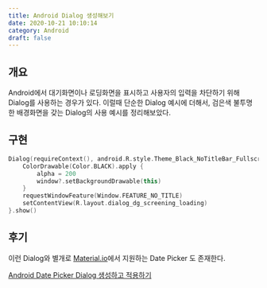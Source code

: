 ```yaml
---
title: Android Dialog 생성해보기
date: 2020-10-21 10:10:14
category: Android
draft: false
---
```


## 개요

Android에서 대기화면이나 로딩화면을 표시하고 사용자의 입력을 차단하기 위해 Dialog를 사용하는 경우가 있다. 이럴때 단순한 Dialog 예시에 더해서, 검은색 불투명한 배경화면을 갖는 Dialog의 사용 예시를 정리해보았다.

## 구현

```kotlin
Dialog(requireContext(), android.R.style.Theme_Black_NoTitleBar_Fullscreen).apply {
    ColorDrawable(Color.BLACK).apply {
        alpha = 200
        window?.setBackgroundDrawable(this)
    }
    requestWindowFeature(Window.FEATURE_NO_TITLE)
    setContentView(R.layout.dialog_dg_screening_loading)
}.show()
```

## 후기

이런 Dialog와 별개로 [Material.io](https://material.io)에서 지원하는 Date Picker 도 존재한다.

[Android Date Picker Dialog 생성하고 적용하기](https://sulfurbottom.netlify.com/Android/android-date-picker-dialog-생성하고-적용하기)
